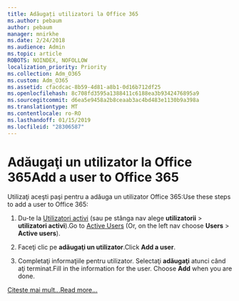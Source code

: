 ```yaml
---
title: Adăugați utilizatori la Office 365
ms.author: pebaum
author: pebaum
manager: mnirkhe
ms.date: 2/24/2018
ms.audience: Admin
ms.topic: article
ROBOTS: NOINDEX, NOFOLLOW
localization_priority: Priority
ms.collection: Adm_O365
ms.custom: Adm_O365
ms.assetid: cfacdcac-8b59-4d81-a8b1-0d16b712df25
ms.openlocfilehash: 8c708fd3595a1388411c6188ea3b9342476895a9
ms.sourcegitcommit: d6ea5e9458a2b8ceaab3ac4bd483e1130b9a398a
ms.translationtype: MT
ms.contentlocale: ro-RO
ms.lasthandoff: 01/15/2019
ms.locfileid: "28306587"
---
```

# <a name="add-a-user-to-office-365"></a><span data-ttu-id="d4789-102">Adăugaţi un utilizator la Office 365</span><span class="sxs-lookup"><span data-stu-id="d4789-102">Add a user to Office 365</span></span>

<span data-ttu-id="d4789-103">Utilizaţi aceşti paşi pentru a adăuga un utilizator Office 365:</span><span class="sxs-lookup"><span data-stu-id="d4789-103">Use these steps to add a user to Office 365:</span></span>
  
1. <span data-ttu-id="d4789-104">Du-te la [Utilizatori activi](https://support.office.com/article/https://portal.office.com/adminportal/home.aspx#/users) (sau pe stânga nav alege **utilizatorii** \> **utilizatori activi**).</span><span class="sxs-lookup"><span data-stu-id="d4789-104">Go to [Active Users](https://support.office.com/article/https://portal.office.com/adminportal/home.aspx#/users) (Or, on the left nav choose **Users** \> **Active users**).</span></span>
    
2. <span data-ttu-id="d4789-105">Faceţi clic pe **adăugaţi un utilizator**.</span><span class="sxs-lookup"><span data-stu-id="d4789-105">Click **Add a user**.</span></span>
    
3. <span data-ttu-id="d4789-p101">Completaţi informaţiile pentru utilizator. Selectaţi **adăugaţi** atunci când aţi terminat.</span><span class="sxs-lookup"><span data-stu-id="d4789-p101">Fill in the information for the user. Choose **Add** when you are done.</span></span> 
    
[<span data-ttu-id="d4789-108">Citeste mai mult...</span><span class="sxs-lookup"><span data-stu-id="d4789-108">Read more...</span></span>](https://support.office.com/article/1970f7d6-03b5-442f-b385-5880b9c256ec)
  

